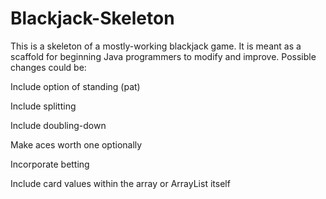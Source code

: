 Blackjack-Skeleton
==================
This is a skeleton of a mostly-working blackjack game. It is meant as a scaffold for beginning Java programmers to modify and improve. Possible changes could be:

Include option of standing (pat) 

Include splitting

Include doubling-down

Make aces worth one optionally

Incorporate betting

Include card values within the array or ArrayList itself
